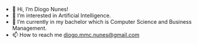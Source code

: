 - 👋 Hi, I’m Diogo Nunes!
- 👀 I’m interested in Artificial Intelligence.
- 🌱 I’m currently in my bachelor which is Computer Science and Business Management.
- 📫 How to reach me diogo.mmc.nunes@gmail.com

<!---
DiogoNunesDev/DiogoNunesDev is a ✨ special ✨ repository because its `README.md` (this file) appears on your GitHub profile.
You can click the Preview link to take a look at your changes.
--->
